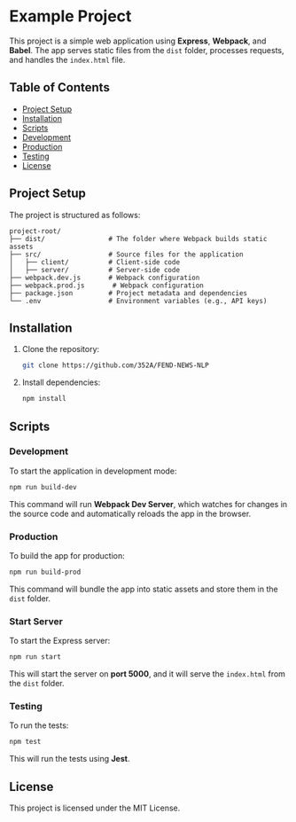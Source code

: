 # Example Project

This project is a simple web application using **Express**, **Webpack**, and **Babel**. The app serves static files from the `dist` folder, processes requests, and handles the `index.html` file.

## Table of Contents

- [Project Setup](#project-setup)
- [Installation](#installation)
- [Scripts](#scripts)
- [Development](#development)
- [Production](#production)
- [Testing](#testing)
- [License](#license)

## Project Setup

The project is structured as follows:

```
project-root/
├── dist/                # The folder where Webpack builds static assets
├── src/                 # Source files for the application
│   ├── client/          # Client-side code
│   ├── server/          # Server-side code
├── webpack.dev.js       # Webpack configuration
├── webpack.prod.js       # Webpack configuration
├── package.json         # Project metadata and dependencies
└── .env                 # Environment variables (e.g., API keys)
```

## Installation

1. Clone the repository:

   ```bash
   git clone https://github.com/352A/FEND-NEWS-NLP
   ```

2. Install dependencies:
   ```bash
   npm install
   ```

## Scripts

### Development

To start the application in development mode:

```bash
npm run build-dev
```

This command will run **Webpack Dev Server**, which watches for changes in the source code and automatically reloads the app in the browser.

### Production

To build the app for production:

```bash
npm run build-prod
```

This command will bundle the app into static assets and store them in the `dist` folder.

### Start Server

To start the Express server:

```bash
npm run start
```

This will start the server on **port 5000**, and it will serve the `index.html` from the `dist` folder.

### Testing

To run the tests:

```bash
npm test
```

This will run the tests using **Jest**.

## License

This project is licensed under the MIT License.

